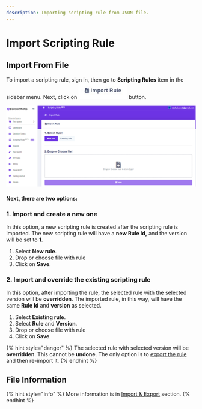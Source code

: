 ```yaml
---
description: Importing scripting rule from JSON file.
---
```


# Import Scripting Rule

## Import From File

To import a scripting rule, sign in, then go to **Scripting Rules** item in the sidebar menu. Next, click on ![](../.gitbook/assets/screenshoteasy-6-%20%281%29.png) button.

![](../.gitbook/assets/image%20%2889%29.png)

#### Next, there are two options:

### 1. Import and create a new one

In this option, a new scripting rule is created after the scripting rule is imported. The new scripting rule will have a **new Rule Id,** and the version will be set to **1**.

1. Select **New rule**.
2. Drop or choose file with rule
3. Click on **Save**.

### 2. Import and override the existing scripting rule

In this option, after importing the rule, the selected rule with the selected version will be **overridden**. The imported rule, in this way, will have the same **Rule Id** and **version** as selected.

1. Select **Existing rule**.
2. Select **Rule** and **Version**.
3. Drop or choose file with rule
4. Click on **Save**.

{% hint style="danger" %}
The selected rule with selected version will be **overridden**. This cannot be **undone**. The only option is to [export the rule](../decision-tables/import-and-export-rule/export-decision-table.md) and then re-import it.
{% endhint %}

## File Information

{% hint style="info" %}
More information is in [Import & Export](../decision-tables/import-and-export-rule/) section.
{% endhint %}

## 

